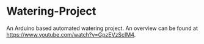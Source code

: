 # Watering-Project
 
An Arduino based automated watering project. An overview can be found at https://www.youtube.com/watch?v=GpzEVzScIM4.
